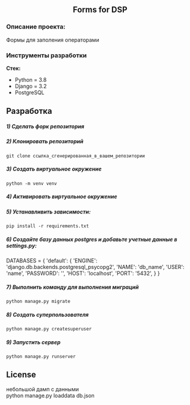 <h2 align="center">Forms for DSP</h2>

### Описание проекта:
Формы для заполения операторами


### Инструменты разработки

**Стек:**
- Python = 3.8
- Django = 3.2
- PostgreSQL

## Разработка

##### 1) Сделать форк репозитория 

##### 2) Клонировать репозиторий

    git clone ссылка_сгенерированная_в_вашем_репозитории

##### 3) Создать виртуальное окружение

    python -m venv venv
    
##### 4) Активировать виртуальное окружение

##### 5) Устанавливить зависимости:

    pip install -r requirements.txt

##### 6) Создайте базу данных postgres и добавьте учетные данные в settings.py:

DATABASES = {
    'default': {
        'ENGINE': 'django.db.backends.postgresql_psycopg2',
        'NAME': 'db_name',
        'USER': 'name',
        'PASSWORD': '',
        'HOST': 'localhost',
        'PORT': '5432',
    }
}

##### 7) Выполнить команду для выполнения миграций

    python manage.py migrate
    
##### 8) Создать суперпользователя

    python manage.py createsuperuser
    
##### 9) Запустить сервер

    python manage.py runserver

## License
небольшой дамп с данными    
python manage.py loaddata db.json

